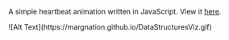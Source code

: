 A simple heartbeat animation written in JavaScript. View it [here](http://codepen.io/MargNation/full/VPjwoZ/).
<p>
![Alt Text](https://margnation.github.io/DataStructuresViz.gif)
 
